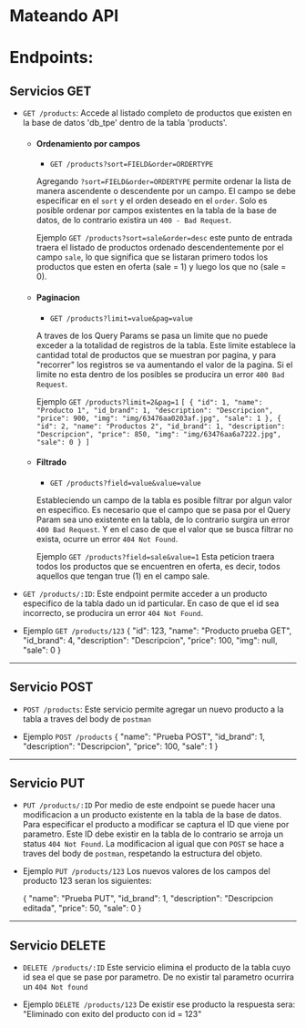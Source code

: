 # Mateando API

# Endpoints:

## Servicios GET

- `GET /products`: Accede al listado completo de productos que existen en la base de datos 'db_tpe' dentro de la tabla 'products'. 

    - #### Ordenamiento por campos
        
        - `GET /products?sort=FIELD&order=ORDERTYPE`

        Agregando ```?sort=FIELD&order=ORDERTYPE``` permite ordenar la lista de manera ascendente o descendente por un campo. El campo se debe especificar en el ```sort``` y el orden deseado en el ```order```. Solo es posible ordenar por campos existentes en la tabla de la base de datos, de lo contrario existira un ```400 - Bad Request```.

        Ejemplo ```GET /products?sort=sale&order=desc``` 
            este punto de entrada traera el listado de productos ordenado descendentemente por el campo `sale`, lo que significa que se listaran primero todos los productos que esten en oferta (sale = 1) y luego los que no (sale = 0).

    - #### Paginacion

        - `GET /products?limit=value&pag=value`

        A traves de los Query Params se pasa un limite que no puede exceder a la totalidad de registros de la tabla. Este limite establece la cantidad total de productos que se muestran por pagina, y para "recorrer" los registros se va aumentando el valor de la pagina. Si el limite no esta dentro de los posibles se producira un error ```400 Bad Request```.

        Ejemplo ```GET /products?limit=2&pag=1```
            `[
                {
                    "id": 1,
                    "name": "Producto 1",
                    "id_brand": 1,
                    "description": "Descripcion",
                    "price": 900,
                    "img": "img/63476aa0203af.jpg",
                    "sale": 1
                },
                {
                    "id": 2,
                    "name": "Productos 2",
                    "id_brand": 1,
                    "description": "Descripcion",
                    "price": 850,
                    "img": "img/63476aa6a7222.jpg",
                    "sale": 0
                }
            ]`

    - #### Filtrado
        - `GET /products?field=value&value=value`

        Estableciendo un campo de la tabla es posible filtrar por algun valor en especifico. Es necesario que el campo que se pasa por el Query Param sea uno existente en la tabla, de lo contrario surgira un error ```400 Bad Request```. Y en el caso de que el valor que se busca filtrar no exista, ocurre un error ```404 Not Found```. 

        Ejemplo ```GET /products?field=sale&value=1```
            Esta peticion traera todos los productos que se encuentren en oferta, es decir, todos aquellos que tengan true (1) en el campo sale.

- `GET /products/:ID`: Este endpoint permite acceder a un producto especifico de la tabla dado un id particular. En caso de que el id sea incorrecto, se producira un error ```404 Not Found```. 

- Ejemplo 
        ```GET /products/123```
        {
            "id": 123,
            "name": "Producto prueba GET",
            "id_brand": 4,
            "description": "Descripcion",
            "price": 100,
            "img": null,
            "sale": 0
        }

***

## Servicio POST
- `POST /products`: Este servicio permite agregar un nuevo producto a la tabla a traves del body de `postman`

- Ejemplo
        ```POST /products```
        {
            "name": "Prueba POST",
            "id_brand": 1,
            "description": "Descripcion",
            "price": 100,
            "sale": 1
        }

***

## Servicio PUT
- `PUT /products/:ID`
    Por medio de este endpoint se puede hacer una modificacion a un producto existente en la tabla de la base de datos. Para especificar el producto a modificar se captura el ID que viene por parametro. Este ID debe existir en la tabla de lo contrario se arroja un status ```404 Not Found```.
    La modificacion al igual que con `POST` se hace a traves del body de `postman`, respetando la estructura del objeto.

- Ejemplo
    ```PUT /products/123```
    Los nuevos valores de los campos del producto 123 seran los siguientes:

    {
        "name": "Prueba PUT",
        "id_brand": 1,
        "description": "Descripcion editada",
        "price": 50,
        "sale": 0
    }

***

## Servicio DELETE
- `DELETE /products/:ID`
    Este servicio elimina el producto de la tabla cuyo id sea el que se pase por parametro. De no existir tal parametro ocurrira un ```404 Not found```

- Ejemplo
    ```DELETE /products/123```
    De existir ese producto la respuesta sera:
    "Eliminado con exito del producto con id = 123"
